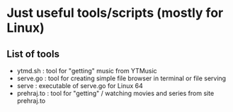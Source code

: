 # Just useful tools/scripts (mostly for Linux)

## List of tools

- ytmd.sh : tool for "getting" music from YTMusic
- serve.go : tool for creating simple file browser in terminal or file serving  
- serve : executable of serve.go for Linux 64
- prehraj.to : tool for "getting" / watching  movies and series from site prehraj.to  

